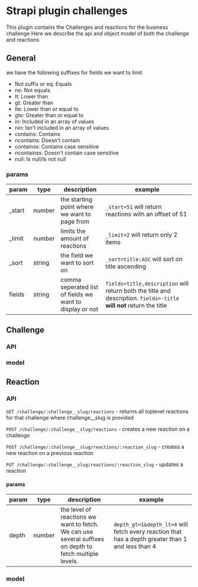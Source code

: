 # Strapi plugin challenges

This plugin contains the Challenges and reactions for the business challenge
Here we describe the api and object model of both the challenge and reactions

## General

we have the following suffixes for fields we want to limit

- Not suffix or eq: Equals
- ne: Not equals
- lt: Lower than
- gt: Greater than
- lte: Lower than or equal to
- gte: Greater than or equal to
- in: Included in an array of values
- nin: Isn't included in an array of values
- contains: Contains
- ncontains: Doesn't contain
- containss: Contains case sensitive
- ncontainss: Doesn't contain case sensitive
- null: Is null/Is not null

### params

| param   | type   | description                                              | example                                                                                                              |
| ------- | ------ | -------------------------------------------------------- | -------------------------------------------------------------------------------------------------------------------- |
| \_start | number | the starting point where we want to page from            | `_start=51` will return reactions with an offset of 51                                                               |
| \_limit | number | limits the amount of reactions                           | `_limit=2` will return only 2 items                                                                                  |
| \_sort  | string | the field we want to sort on                             | `_sort=title:ASC` will sort on title ascending                                                                       |
| fields  | string | comma seperated list of fields we want to display or not | `fields=title,description` will return both the title and description. `fields=-title` **will not** return the title |

## Challenge

### API

### model

## Reaction

### API

`GET /challenge/:challenge__slug/reactions` - returns all toplevel reactions for that challenge where challenge\_\_slug is provided

`POST /challenge/:challenge__slug/reactions` - creates a new reaction on a challenge

`POST /challenge/:challenge__slug/reactions/:reaction_slug` - creates a new reaction on a previous reaction

`PUT /challenge/:challenge__slug/reactions/:reaction_slug` - updates a reaction

#### params

| param | type   | description                                                                                             | example                                                                                           |
| ----- | ------ | ------------------------------------------------------------------------------------------------------- | ------------------------------------------------------------------------------------------------- |
| depth | number | the level of reactions we want to fetch. We can use several suffixes on depth to fetch multiple levels. | `depth_gt=1&depth_lt=4` will fetch every reaction that has a depth greater than 1 and less than 4 |

### model
